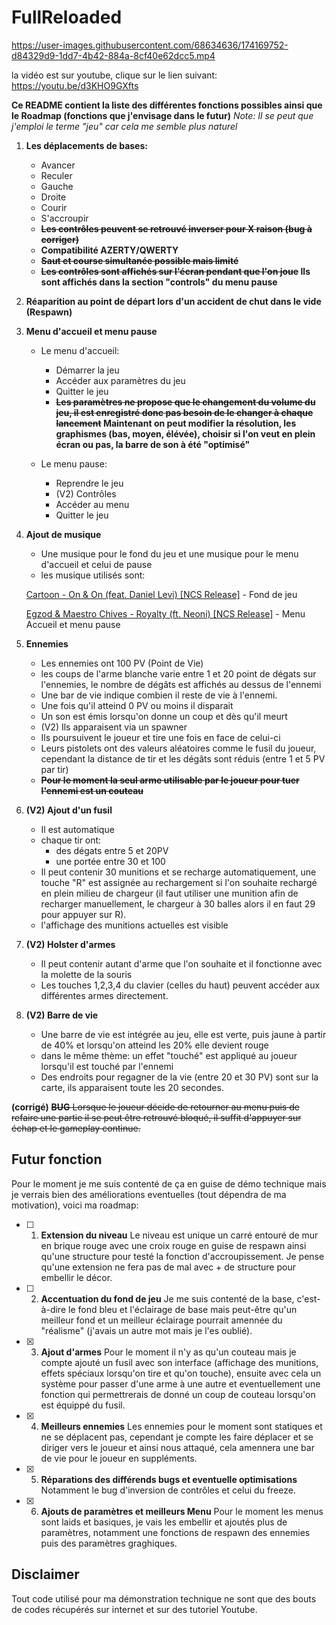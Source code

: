 # FullReloaded

https://user-images.githubusercontent.com/68634636/174169752-d84329d9-1dd7-4b42-884a-8cf40e62dcc5.mp4

la vidéo est sur youtube, clique sur le lien suivant:
https://youtu.be/d3KHO9GXfts

**Ce README contient la liste des différentes fonctions possibles ainsi que le Roadmap (fonctions que j'envisage dans le futur)**
*Note: Il se peut que j'emploi le terme "jeu" car cela me semble plus naturel*

1. **Les déplacements de bases:**
   - Avancer
   - Reculer
   - Gauche
   - Droite
   - Courir
   - S'accroupir
   - **~~Les contrôles peuvent se retrouvé inverser pour X raison (bug à corriger)~~**
   - **Compatibilité AZERTY/QWERTY**
   - **~~Saut et course simultanée possible mais limité~~**
   - **~~Les contrôles sont affichés sur l'écran pendant que l'on joue~~ Ils sont affichés dans la section "controls" du menu pause**

2. **Réaparition au point de départ lors d'un accident de chut dans le vide (Respawn)**

3. **Menu d'accueil et menu pause**
   - Le menu d'accueil:
     - Démarrer la jeu
     - Accéder aux paramètres du jeu
     - Quitter le jeu
     - **~~Les paramètres ne propose que le changement du volume du jeu, il est enregistré donc pas besoin de le changer à chaque lancement~~ Maintenant on peut modifier la résolution, les graphismes (bas, moyen, élévée), choisir si l'on veut en plein écran ou pas, la barre de son à été "optimisé"**

   - Le menu pause:
     - Reprendre le jeu
     - (V2) Contrôles
     - Accéder au menu
     - Quitter le jeu

4. **Ajout de musique**
   - Une musique pour le fond du jeu et une musique pour le menu d'accueil et celui de pause
   - les musique utilisés sont:

   [Cartoon - On & On (feat. Daniel Levi) [NCS Release]](https://www.youtube.com/watch?v=K4DyBUG242c&ab_channel=NoCopyrightSounds) - Fond de jeu

   [Egzod & Maestro Chives - Royalty (ft. Neoni) [NCS Release]](https://www.youtube.com/watch?v=C5fLxtJH2Qs&ab_channel=NoCopyrightSounds) - Menu Accueil et menu pause

5. **Ennemies**
   - Les ennemies ont 100 PV (Point de Vie)
   - les coups de l'arme blanche varie entre 1 et 20 point de dégats sur l'ennemies, le nombre de dégâts est affichés au dessus de l'ennemi
   - Une bar de vie indique combien il reste de vie à l'ennemi.
   - Une fois qu'il atteind 0 PV ou moins il disparait
   - Un son est émis lorsqu'on donne un coup et dès qu'il meurt
   - (V2) Ils apparaisent via un spawner
   - Ils poursuivent le joueur et tire une fois en face de celui-ci
   - Leurs pistolets ont des valeurs aléatoires comme le fusil du joueur, cependant la distance de tir et les dégâts sont réduis (entre 1 et 5 PV par tir)
   - **~~Pour le moment la seul arme utilisable par le joueur pour tuer l'ennemi est un couteau~~**

6. **(V2) Ajout d'un fusil**
   - Il est automatique
   - chaque tir ont:
     - des dégats entre 5 et 20PV
     - une portée entre 30 et 100
   - Il peut contenir 30 munitions et se recharge automatiquement, une touche "R" est assignée au rechargement si l'on souhaite rechargé en plein milieu de chargeur (il faut utiliser une munition afin de recharger manuellement, le chargeur à 30 balles alors il en faut 29 pour appuyer sur R).
   - l'affichage des munitions actuelles est visible

7. **(V2) Holster d'armes**
   - Il peut contenir autant d'arme que l'on souhaite et il fonctionne avec la molette de la souris
   - Les touches 1,2,3,4 du clavier (celles du haut) peuvent accéder aux différentes armes directement.

8. **(V2) Barre de vie**
   - Une barre de vie est intégrée au jeu, elle est verte, puis jaune à partir de 40% et lorsqu'on atteind les 20% elle devient rouge
   - dans le même thème: un effet "touché" est appliqué au joueur lorsqu'il est touché par l'ennemi
   - Des endroits pour regagner de la vie (entre 20 et 30 PV) sont sur la carte, ils apparaisent toute les 20 secondes.

**(corrigé)**
~~**BUG**
Lorsque le joueur décide de retourner au menu puis de refaire une partie il se peut être retrouvé bloqué, il suffit d'appuyer sur échap et le gameplay continue.~~

## Futur fonction

Pour le moment je me suis contenté de ça en guise de démo technique mais je verrais bien des améliorations eventuelles (tout dépendra de ma motivation), voici ma roadmap:

- [ ] 1. **Extension du niveau**
Le niveau est unique un carré entouré de mur en brique rouge avec une croix rouge en guise de respawn ainsi qu'une structure pour testé la fonction d'accroupissement. Je pense qu'une extension ne fera pas de mal avec + de structure pour embellir le décor.

- [ ] 2. **Accentuation du fond de jeu**
Je me suis contenté de la base, c'est-à-dire le fond bleu et l'éclairage de base mais peut-être qu'un meilleur fond et un meilleur éclairage pourrait amennée du "réalisme" (j'avais un autre mot mais je l'es oublié).

- [x] 3. **Ajout d'armes**
Pour le moment il n'y as qu'un couteau mais je compte ajouté un fusil avec son interface (affichage des munitions, effets spéciaux lorsqu'on tire et qu'on touche), ensuite avec cela un système pour passer d'une arme à une autre et eventuellement une fonction qui permettrerais de donné un coup de couteau lorsqu'on est équippé du fusil.

- [x] 4. **Meilleurs ennemies**
Les ennemies pour le moment sont statiques et ne se déplacent pas, cependant je compte les faire déplacer et se diriger vers le joueur et ainsi nous attaqué, cela amennera une bar de vie pour le joueur en suppléments.

- [x] 5. **Réparations des différends bugs et eventuelle optimisations**
Notamment le bug d'inversion de contrôles et celui du freeze.

- [x]  6. **Ajouts de paramètres et meilleurs Menu**
Pour le moment les menus sont laids et basiques, je vais les embellir et ajoutés plus de paramètres, notamment une fonctions de respawn des ennemies puis des paramètres graghiques.

## Disclaimer

Tout code utilisé pour ma démonstration technique ne sont que des bouts de codes récupérés sur internet et sur des tutoriel Youtube.
